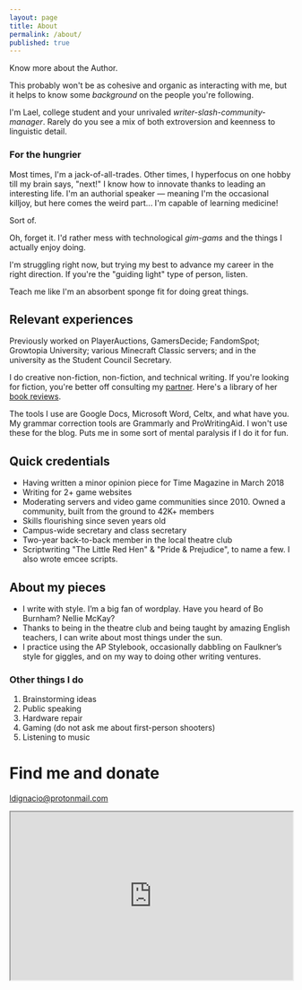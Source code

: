 ```yaml
---
layout: page
title: About
permalink: /about/
published: true
---
```

Know more about the Author.

This probably won't be as cohesive and organic as interacting with me, but it helps to know some _background_ on the people you're following.

I'm Lael, college student and your unrivaled _writer-slash-community-manager_. Rarely do you see a mix of both extroversion and keenness to linguistic detail.


### For the hungrier

Most times, I'm a jack-of-all-trades. Other times, I hyperfocus on one hobby till my brain says, "next!" I know how to innovate thanks to leading an interesting life. I'm an authorial speaker — meaning I'm the occasional killjoy, but here comes the weird part... I'm capable of learning medicine!

Sort of.

Oh, forget it. I'd rather mess with technological _gim-gams_ and the things I actually enjoy doing.

I'm struggling right now, but trying my best to advance my career in the right direction. If you're the "guiding light" type of person, listen.

Teach me like I'm an absorbent sponge fit for doing great things.


## Relevant experiences

Previously worked on PlayerAuctions, GamersDecide; FandomSpot; Growtopia University; various Minecraft Classic servers; and in the university as the Student Council Secretary.

I do creative non-fiction, non-fiction, and technical writing. If you're looking for fiction, you're better off consulting my [partner](mailto:p0ltervale@gmail.com). Here's a library of her [book reviews](https://deadpoetics.wordpress.com/).

The tools I use are Google Docs, Microsoft Word, Celtx, and what have you. My grammar correction tools are Grammarly and ProWritingAid. I won't use these for the blog. Puts me in some sort of mental paralysis if I do it for fun.


## Quick credentials
- Having written a minor opinion piece for Time Magazine in March 2018
- Writing for 2+ game websites
- Moderating servers and video game communities since 2010. Owned a community, built from the ground to 42K+ members
- Skills flourishing since seven years old
- Campus-wide secretary and class secretary
- Two-year back-to-back member in the local theatre club
- Scriptwriting "The Little Red Hen" & "Pride & Prejudice", to name a few. I also wrote emcee scripts.


## About my pieces

- I write with style. I’m a big fan of wordplay. Have you heard of Bo Burnham? Nellie McKay?
- Thanks to being in the theatre club and being taught by amazing English teachers, I can write about most things under the sun.
- I practice using the AP Stylebook, occasionally dabbling on Faulkner’s style for giggles, and on my way to doing other writing ventures.

### Other things I do
1. Brainstorming ideas
2. Public speaking
3. Hardware repair
4. Gaming (do not ask me about first-person shooters)
5. Listening to music

# Find me and donate

[ldignacio@protonmail.com](mailto:ldignacio@protonmail.com)

<iframe
  src="https://zbd.gg/embed/crux"
  style="width:100%; height:300px;"
></iframe>
